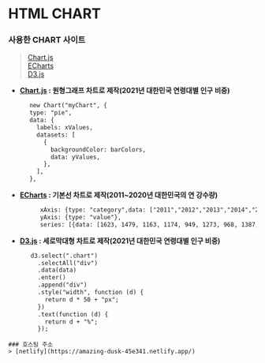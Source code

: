 # HTML CHART

### 사용한 CHART 사이트
>[Chart.js](https://www.w3schools.com/js/js_graphics_chartjs.asp)   
>[ECharts](https://echarts.apache.org/en/index.html)   
>[D3.js](https://d3js.org/)
 * **[Chart.js](https://www.w3schools.com/js/tryit.asp?filename=tryai_chartjs_pie) : 원형그래프 차트로 제작(2021년 대한민국 연령대별 인구 비중)**   
  ```html
        new Chart("myChart", {
        type: "pie",
        data: {
          labels: xValues,
          datasets: [
            {
              backgroundColor: barColors,
              data: yValues,
            },
          ],
        },
  ```
 * **[ECharts](https://echarts.apache.org/examples/en/editor.html?c=line-simple) : 기본선 차트로 제작(2011~2020년 대한민국의 연 강수량)**
  ```html
           xAxis: {type: "category",data: ["2011","2012","2013","2014","2015","2016","2017","2018","2019","2020"]},
           yAxis: {type: "value"},
           series: [{data: [1623, 1479, 1163, 1174, 949, 1273, 968, 1387, 1172, 1591],type: "line"}],
  ```
 * **[D3.js](https://d3js.org/) : 세로막대형 차트로 제작(2021년 대한민국 연령대별 인구 비중)**   
   ```html
      d3.select(".chart")
        .selectAll("div")
        .data(data)
        .enter()
        .append("div")
        .style("width", function (d) {
          return d * 50 + "px";
        })
        .text(function (d) {
          return d + "%";
        });
  ```
### 호스팅 주소
> [netlify](https://amazing-dusk-45e341.netlify.app/)
